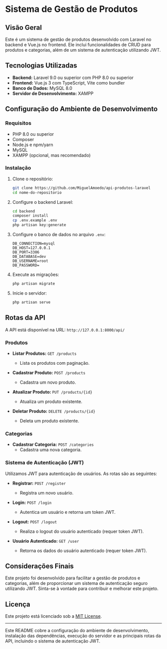 

# Sistema de Gestão de Produtos

## Visão Geral

Este é um sistema de gestão de produtos desenvolvido com Laravel no backend e Vue.js no frontend. Ele inclui funcionalidades de CRUD para produtos e categorias, além de um sistema de autenticação utilizando JWT.

## Tecnologias Utilizadas

- **Backend:** Laravel 9.0 ou superior com PHP 8.0 ou superior
- **Frontend:** Vue.js 3 com TypeScript, Vite como bundler
- **Banco de Dados:** MySQL 8.0
- **Servidor de Desenvolvimento:** XAMPP

## Configuração do Ambiente de Desenvolvimento

### Requisitos

- PHP 8.0 ou superior
- Composer
- Node.js e npm/yarn
- MySQL
- XAMPP (opcional, mas recomendado)

### Instalação

1. Clone o repositório:
   ```bash
   git clone https://github.com/MiguelAmoedo/api-produtos-laravel
   cd nome-do-repositorio
   ```

2. Configure o backend Laravel:
   ```bash
   cd backend
   composer install
   cp .env.example .env
   php artisan key:generate
   ```

3. Configure o banco de dados no arquivo `.env`:
   ```env
   DB_CONNECTION=mysql
   DB_HOST=127.0.0.1
   DB_PORT=3306
   DB_DATABASE=dev
   DB_USERNAME=root
   DB_PASSWORD=
   ```

4. Execute as migrações:
   ```bash
   php artisan migrate
   ```

5. Inicie o servidor:
   ```bash
   php artisan serve
   ```



## Rotas da API

A API está disponível na URL: `http://127.0.0.1:8000/api/`

### Produtos

- **Listar Produtos:** `GET /products`
  - Lista os produtos com paginação.

- **Cadastrar Produto:** `POST /products`
  - Cadastra um novo produto.

- **Atualizar Produto:** `PUT /products/{id}`
  - Atualiza um produto existente.

- **Deletar Produto:** `DELETE /products/{id}`
  - Deleta um produto existente.

### Categorias

- **Cadastrar Categoria:** `POST /categories`
  - Cadastra uma nova categoria.

### Sistema de Autenticação (JWT)

Utilizamos JWT para autenticação de usuários. As rotas são as seguintes:

- **Registrar:** `POST /register`
  - Registra um novo usuário.

- **Login:** `POST /login`
  - Autentica um usuário e retorna um token JWT.

- **Logout:** `POST /logout`
  - Realiza o logout do usuário autenticado (requer token JWT).

- **Usuário Autenticado:** `GET /user`
  - Retorna os dados do usuário autenticado (requer token JWT).

## Considerações Finais

Este projeto foi desenvolvido para facilitar a gestão de produtos e categorias, além de proporcionar um sistema de autenticação seguro utilizando JWT. Sinta-se à vontade para contribuir e melhorar este projeto.

## Licença

Este projeto está licenciado sob a [MIT License](LICENSE).

---

Este README cobre a configuração do ambiente de desenvolvimento, instalação das dependências, execução do servidor e as principais rotas da API, incluindo o sistema de autenticação JWT.
